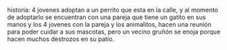 historia:
4 jovenes adoptan a un perrito que esta en la calle, y al momento de adoptarlo se encuentran con una pareja que tiene un gatito en sus manos y los 4 jovenes con la pareja y los animalitos, hacen una reunión para poder cuidar a sus mascotas, pero un vecino gruñón se enoja porque hacen muchos destrozos en su patio.